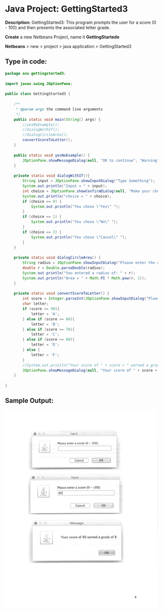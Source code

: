 # Java Project: GettingStarted3

**Description:** GettingStarted3: This program prompts the user for a score \(0 - 100\) and then presents the associated letter grade.

**Create** a new Netbeans Project, name it **GettingStartede**

**Netbeans** &gt; new &gt; project &gt; java application &gt; GettingStarted3

## Type in code:

```java
package asu.gettingstarted3;

import javax.swing.JOptionPane;

public class GettingStarted3 {

    /**
     * @param args the command line arguments
     */
    public static void main(String[] args) {
        //yesNoExample();
        //dialogWithIf();
        //dialogCircleArea();
        convertScoreToLetter();
    }

    public static void yesNoExample() {
        JOptionPane.showMessageDialog(null, "OK to continue", "Warning", JOptionPane.WARNING_MESSAGE);
    }

    private static void dialogWithIf(){
        String input = JOptionPane.showInputDialog("Type Something");
        System.out.println("Input = " + input);
        int choice = JOptionPane.showConfirmDialog(null, "Make your choice");
        System.out.println("choice = " + choice);
        if (choice == 0) {
            System.out.println("You chose \"Yes\" ");
        }
        if (choice == 1) {
            System.out.println("You chose \"No\" ");
        }
        if (choice == 3) {
            System.out.println("You chose \"Cancel\" ");
        }
    }

    private static void dialogCircleArea() {
        String radius = JOptionPane.showInputDialog("Please enter the circle radius");
        double r = Double.parseDouble(radius);
        System.out.println("You entered a radius of: " + r);
        System.out.println("Area = " + Math.PI * Math.pow(r, 2));
    }

    private static void convertScoreToLetter() {
        int score = Integer.parseInt(JOptionPane.showInputDialog("Please enter a score (0 - 100):"));
        char letter;
        if (score >= 90){
            letter = 'A';
        } else if (score >= 80){
            letter = 'B';
        } else if (score >= 70){
            letter = 'C';
        } else if (score >= 60){
            letter = 'D';
        } else {
            letter = 'F';
        }
        //System.out.println("Your score of " + score + " earned a grade of " + letter);
        JOptionPane.showMessageDialog(null, "Your score of " + score + " earned a grade of " + letter);
    }

}
```

## Sample Output:

[![JavaProjects\_page-0008.jpg](../../.gitbook/assets/JavaProjects_page-0008.jpg)](https://github.com/PiSaucer/ASUJava/tree/f942a9d8a05386943e7d1c396d26a881ba1c942d/docs/bookimages/JavaProjects_page-0008.jpg)


